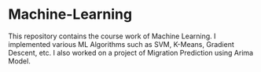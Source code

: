 # Machine-Learning
This repository contains the course work of Machine Learning. I implemented various ML Algorithms such as SVM, K-Means, Gradient Descent, etc. I also worked on a project of Migration Prediction using Arima Model.
